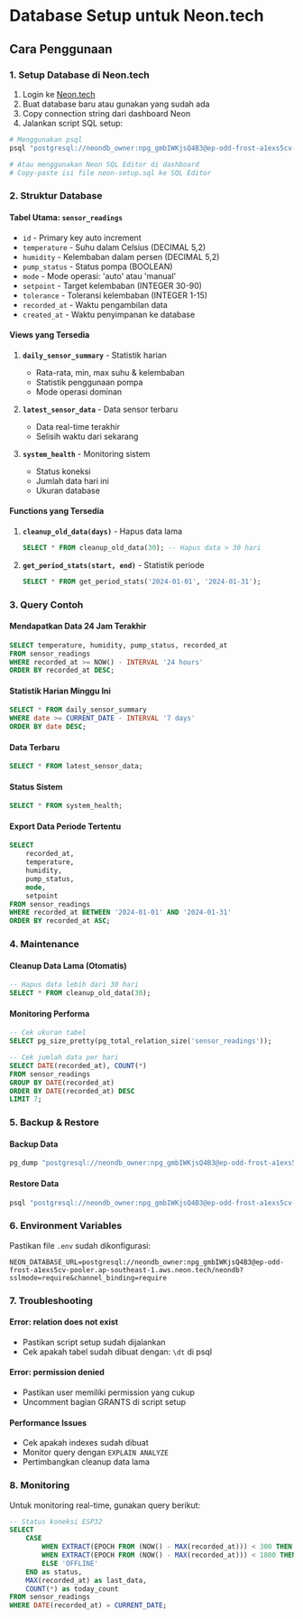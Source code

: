 # Database Setup untuk Neon.tech

## Cara Penggunaan

### 1. Setup Database di Neon.tech

1. Login ke [Neon.tech](https://neon.tech)
2. Buat database baru atau gunakan yang sudah ada
3. Copy connection string dari dashboard Neon
4. Jalankan script SQL setup:

```bash
# Menggunakan psql
psql "postgresql://neondb_owner:npg_gmbIWKjsQ4B3@ep-odd-frost-a1exs5cv-pooler.ap-southeast-1.aws.neon.tech/neondb?sslmode=require&channel_binding=require" -f database/neon-setup.sql

# Atau menggunakan Neon SQL Editor di dashboard
# Copy-paste isi file neon-setup.sql ke SQL Editor
```

### 2. Struktur Database

#### Tabel Utama: `sensor_readings`
- `id` - Primary key auto increment
- `temperature` - Suhu dalam Celsius (DECIMAL 5,2)
- `humidity` - Kelembaban dalam persen (DECIMAL 5,2)
- `pump_status` - Status pompa (BOOLEAN)
- `mode` - Mode operasi: 'auto' atau 'manual'
- `setpoint` - Target kelembaban (INTEGER 30-90)
- `tolerance` - Toleransi kelembaban (INTEGER 1-15)
- `recorded_at` - Waktu pengambilan data
- `created_at` - Waktu penyimpanan ke database

#### Views yang Tersedia

1. **`daily_sensor_summary`** - Statistik harian
   - Rata-rata, min, max suhu & kelembaban
   - Statistik penggunaan pompa
   - Mode operasi dominan

2. **`latest_sensor_data`** - Data sensor terbaru
   - Data real-time terakhir
   - Selisih waktu dari sekarang

3. **`system_health`** - Monitoring sistem
   - Status koneksi
   - Jumlah data hari ini
   - Ukuran database

#### Functions yang Tersedia

1. **`cleanup_old_data(days)`** - Hapus data lama
   ```sql
   SELECT * FROM cleanup_old_data(30); -- Hapus data > 30 hari
   ```

2. **`get_period_stats(start, end)`** - Statistik periode
   ```sql
   SELECT * FROM get_period_stats('2024-01-01', '2024-01-31');
   ```

### 3. Query Contoh

#### Mendapatkan Data 24 Jam Terakhir
```sql
SELECT temperature, humidity, pump_status, recorded_at 
FROM sensor_readings 
WHERE recorded_at >= NOW() - INTERVAL '24 hours'
ORDER BY recorded_at DESC;
```

#### Statistik Harian Minggu Ini
```sql
SELECT * FROM daily_sensor_summary 
WHERE date >= CURRENT_DATE - INTERVAL '7 days'
ORDER BY date DESC;
```

#### Data Terbaru
```sql
SELECT * FROM latest_sensor_data;
```

#### Status Sistem
```sql
SELECT * FROM system_health;
```

#### Export Data Periode Tertentu
```sql
SELECT 
    recorded_at,
    temperature,
    humidity,
    pump_status,
    mode,
    setpoint
FROM sensor_readings 
WHERE recorded_at BETWEEN '2024-01-01' AND '2024-01-31'
ORDER BY recorded_at ASC;
```

### 4. Maintenance

#### Cleanup Data Lama (Otomatis)
```sql
-- Hapus data lebih dari 30 hari
SELECT * FROM cleanup_old_data(30);
```

#### Monitoring Performa
```sql
-- Cek ukuran tabel
SELECT pg_size_pretty(pg_total_relation_size('sensor_readings'));

-- Cek jumlah data per hari
SELECT DATE(recorded_at), COUNT(*) 
FROM sensor_readings 
GROUP BY DATE(recorded_at) 
ORDER BY DATE(recorded_at) DESC 
LIMIT 7;
```

### 5. Backup & Restore

#### Backup Data
```bash
pg_dump "postgresql://neondb_owner:npg_gmbIWKjsQ4B3@ep-odd-frost-a1exs5cv-pooler.ap-southeast-1.aws.neon.tech/neondb?sslmode=require&channel_binding=require" -t sensor_readings > backup.sql
```

#### Restore Data
```bash
psql "postgresql://neondb_owner:npg_gmbIWKjsQ4B3@ep-odd-frost-a1exs5cv-pooler.ap-southeast-1.aws.neon.tech/neondb?sslmode=require&channel_binding=require" < backup.sql
```

### 6. Environment Variables

Pastikan file `.env` sudah dikonfigurasi:

```env
NEON_DATABASE_URL=postgresql://neondb_owner:npg_gmbIWKjsQ4B3@ep-odd-frost-a1exs5cv-pooler.ap-southeast-1.aws.neon.tech/neondb?sslmode=require&channel_binding=require
```

### 7. Troubleshooting

#### Error: relation does not exist
- Pastikan script setup sudah dijalankan
- Cek apakah tabel sudah dibuat dengan: `\dt` di psql

#### Error: permission denied
- Pastikan user memiliki permission yang cukup
- Uncomment bagian GRANTS di script setup

#### Performance Issues
- Cek apakah indexes sudah dibuat
- Monitor query dengan `EXPLAIN ANALYZE`
- Pertimbangkan cleanup data lama

### 8. Monitoring

Untuk monitoring real-time, gunakan query berikut:

```sql
-- Status koneksi ESP32
SELECT 
    CASE 
        WHEN EXTRACT(EPOCH FROM (NOW() - MAX(recorded_at))) < 300 THEN 'ONLINE'
        WHEN EXTRACT(EPOCH FROM (NOW() - MAX(recorded_at))) < 1800 THEN 'WARNING'
        ELSE 'OFFLINE'
    END as status,
    MAX(recorded_at) as last_data,
    COUNT(*) as today_count
FROM sensor_readings 
WHERE DATE(recorded_at) = CURRENT_DATE;
```